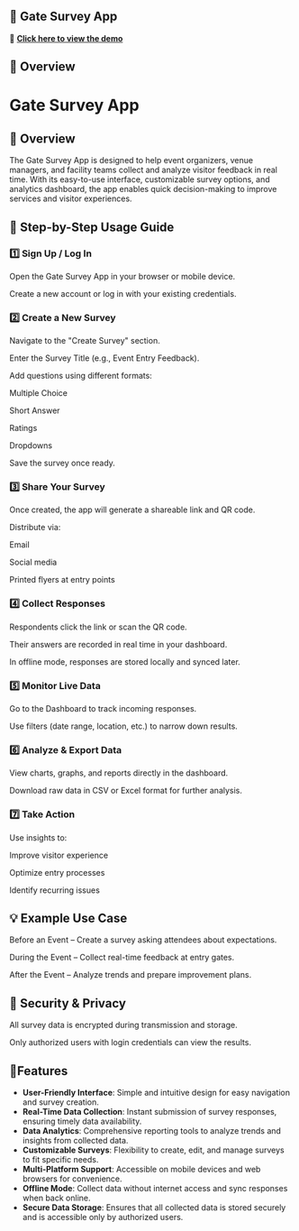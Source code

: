 ## 🚪 Gate Survey App 
🔗 **[Click here to view the demo](https://drive.google.com/file/d/1gTCsxXLmi8uryKrpfJ8pd1iGsZxFVYul/view?usp=sharing)**

## 📌 Overview

# Gate Survey App
## 📌 Overview
The Gate Survey App is designed to help event organizers, venue managers, and facility teams collect and analyze visitor feedback in real time. With its easy-to-use interface, customizable survey options, and analytics dashboard, the app enables quick decision-making to improve services and visitor experiences.


## 📖 Step-by-Step Usage Guide
### 1️⃣ Sign Up / Log In
Open the Gate Survey App in your browser or mobile device.

Create a new account or log in with your existing credentials.

### 2️⃣ Create a New Survey
Navigate to the "Create Survey" section.

Enter the Survey Title (e.g., Event Entry Feedback).

Add questions using different formats:

Multiple Choice

Short Answer

Ratings

Dropdowns

Save the survey once ready.

### 3️⃣ Share Your Survey
Once created, the app will generate a shareable link and QR code.

Distribute via:

Email

Social media

Printed flyers at entry points

### 4️⃣ Collect Responses
Respondents click the link or scan the QR code.

Their answers are recorded in real time in your dashboard.

In offline mode, responses are stored locally and synced later.

### 5️⃣ Monitor Live Data
Go to the Dashboard to track incoming responses.

Use filters (date range, location, etc.) to narrow down results.

### 6️⃣ Analyze & Export Data
View charts, graphs, and reports directly in the dashboard.

Download raw data in CSV or Excel format for further analysis.

### 7️⃣ Take Action
Use insights to:

Improve visitor experience

Optimize entry processes

Identify recurring issues

## 💡 Example Use Case
Before an Event – Create a survey asking attendees about expectations.

During the Event – Collect real-time feedback at entry gates.

After the Event – Analyze trends and prepare improvement plans.

## 🔐 Security & Privacy
All survey data is encrypted during transmission and storage.

Only authorized users with login credentials can view the results.

## 🚀Features

- **User-Friendly Interface**: Simple and intuitive design for easy navigation and survey creation.
- **Real-Time Data Collection**: Instant submission of survey responses, ensuring timely data availability.
- **Data Analytics**: Comprehensive reporting tools to analyze trends and insights from collected data.
- **Customizable Surveys**: Flexibility to create, edit, and manage surveys to fit specific needs.
- **Multi-Platform Support**: Accessible on mobile devices and web browsers for convenience.
- **Offline Mode**: Collect data without internet access and sync responses when back online.
- **Secure Data Storage**: Ensures that all collected data is stored securely and is accessible only by authorized users.









